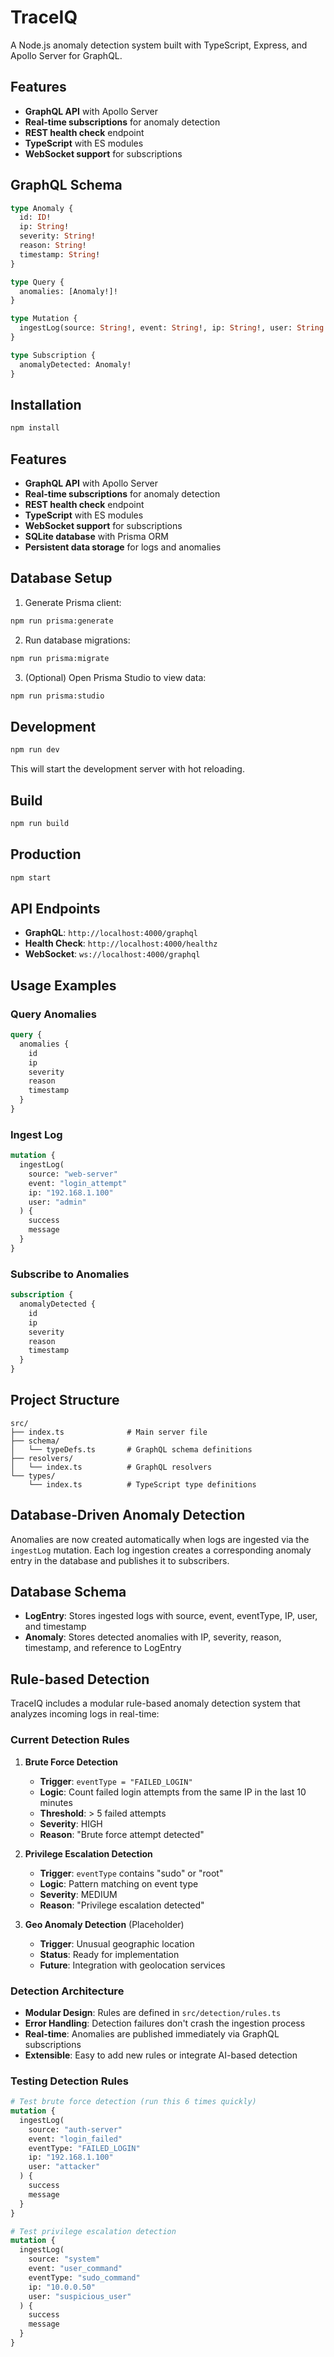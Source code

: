 # TraceIQ

A Node.js anomaly detection system built with TypeScript, Express, and Apollo Server for GraphQL.

## Features

- **GraphQL API** with Apollo Server
- **Real-time subscriptions** for anomaly detection
- **REST health check** endpoint
- **TypeScript** with ES modules
- **WebSocket support** for subscriptions

## GraphQL Schema

```graphql
type Anomaly {
  id: ID!
  ip: String!
  severity: String!
  reason: String!
  timestamp: String!
}

type Query {
  anomalies: [Anomaly!]!
}

type Mutation {
  ingestLog(source: String!, event: String!, ip: String!, user: String!): LogIngestResponse!
}

type Subscription {
  anomalyDetected: Anomaly!
}
```

## Installation

```bash
npm install
```

## Features

- **GraphQL API** with Apollo Server
- **Real-time subscriptions** for anomaly detection
- **REST health check** endpoint
- **TypeScript** with ES modules
- **WebSocket support** for subscriptions
- **SQLite database** with Prisma ORM
- **Persistent data storage** for logs and anomalies

## Database Setup

1. Generate Prisma client:
```bash
npm run prisma:generate
```

2. Run database migrations:
```bash
npm run prisma:migrate
```

3. (Optional) Open Prisma Studio to view data:
```bash
npm run prisma:studio
```

## Development

```bash
npm run dev
```

This will start the development server with hot reloading.

## Build

```bash
npm run build
```

## Production

```bash
npm start
```

## API Endpoints

- **GraphQL**: `http://localhost:4000/graphql`
- **Health Check**: `http://localhost:4000/healthz`
- **WebSocket**: `ws://localhost:4000/graphql`

## Usage Examples

### Query Anomalies

```graphql
query {
  anomalies {
    id
    ip
    severity
    reason
    timestamp
  }
}
```

### Ingest Log

```graphql
mutation {
  ingestLog(
    source: "web-server"
    event: "login_attempt"
    ip: "192.168.1.100"
    user: "admin"
  ) {
    success
    message
  }
}
```

### Subscribe to Anomalies

```graphql
subscription {
  anomalyDetected {
    id
    ip
    severity
    reason
    timestamp
  }
}
```

## Project Structure

```
src/
├── index.ts              # Main server file
├── schema/
│   └── typeDefs.ts       # GraphQL schema definitions
├── resolvers/
│   └── index.ts          # GraphQL resolvers
└── types/
    └── index.ts          # TypeScript type definitions
```

## Database-Driven Anomaly Detection

Anomalies are now created automatically when logs are ingested via the `ingestLog` mutation. Each log ingestion creates a corresponding anomaly entry in the database and publishes it to subscribers.

## Database Schema

- **LogEntry**: Stores ingested logs with source, event, eventType, IP, user, and timestamp
- **Anomaly**: Stores detected anomalies with IP, severity, reason, timestamp, and reference to LogEntry

## Rule-based Detection

TraceIQ includes a modular rule-based anomaly detection system that analyzes incoming logs in real-time:

### Current Detection Rules

1. **Brute Force Detection**
   - **Trigger**: `eventType = "FAILED_LOGIN"`
   - **Logic**: Count failed login attempts from the same IP in the last 10 minutes
   - **Threshold**: > 5 failed attempts
   - **Severity**: HIGH
   - **Reason**: "Brute force attempt detected"

2. **Privilege Escalation Detection**
   - **Trigger**: `eventType` contains "sudo" or "root"
   - **Logic**: Pattern matching on event type
   - **Severity**: MEDIUM
   - **Reason**: "Privilege escalation detected"

3. **Geo Anomaly Detection** (Placeholder)
   - **Trigger**: Unusual geographic location
   - **Status**: Ready for implementation
   - **Future**: Integration with geolocation services

### Detection Architecture

- **Modular Design**: Rules are defined in `src/detection/rules.ts`
- **Error Handling**: Detection failures don't crash the ingestion process
- **Real-time**: Anomalies are published immediately via GraphQL subscriptions
- **Extensible**: Easy to add new rules or integrate AI-based detection

### Testing Detection Rules

```graphql
# Test brute force detection (run this 6 times quickly)
mutation {
  ingestLog(
    source: "auth-server"
    event: "login_failed"
    eventType: "FAILED_LOGIN"
    ip: "192.168.1.100"
    user: "attacker"
  ) {
    success
    message
  }
}

# Test privilege escalation detection
mutation {
  ingestLog(
    source: "system"
    event: "user_command"
    eventType: "sudo_command"
    ip: "10.0.0.50"
    user: "suspicious_user"
  ) {
    success
    message
  }
}
```
